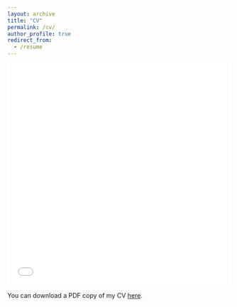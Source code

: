 ```yaml
---
layout: archive
title: "CV"
permalink: /cv/
author_profile: true
redirect_from:
  - /resume
---
```


<p style="background-image: url('/images/deep_crop.png');">

<iframe src="/files/CV-DylanTerstege.pdf" width="100%" height="500" frameborder="no" border="0" marginwidth="0" marginheight="0"></iframe>

You can download a PDF copy of my CV [here](/files/CV-DylanTerstege.pdf).
